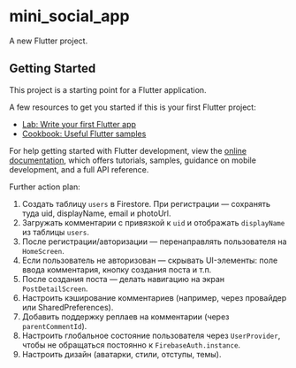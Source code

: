 # mini_social_app

A new Flutter project.

## Getting Started

This project is a starting point for a Flutter application.

A few resources to get you started if this is your first Flutter project:

- [Lab: Write your first Flutter app](https://docs.flutter.dev/get-started/codelab)
- [Cookbook: Useful Flutter samples](https://docs.flutter.dev/cookbook)

For help getting started with Flutter development, view the
[online documentation](https://docs.flutter.dev/), which offers tutorials,
samples, guidance on mobile development, and a full API reference.

Further action plan:
1. Создать таблицу `users` в Firestore. При регистрации — сохранять туда uid, displayName, email и photoUrl.
2. Загружать комментарии с привязкой к `uid` и отображать `displayName` из таблицы `users`.
3. После регистрации/авторизации — перенаправлять пользователя на `HomeScreen`.
4. Если пользователь не авторизован — скрывать UI-элементы: поле ввода комментария, кнопку создания поста и т.п.
5. После создания поста — делать навигацию на экран `PostDetailScreen`.
6. Настроить кэширование комментариев (например, через провайдер или SharedPreferences).
7. Добавить поддержку реплаев на комментарии (через `parentCommentId`).
8. Настроить глобальное состояние пользователя через `UserProvider`, чтобы не обращаться постоянно к `FirebaseAuth.instance`.
9. Настроить дизайн (аватарки, стили, отступы, темы).